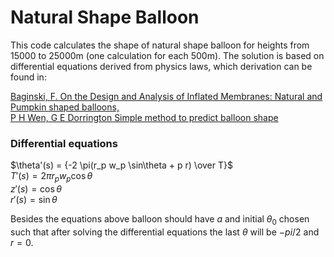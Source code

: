 # Natural Shape Balloon

This code calculates the shape of natural shape balloon for heights from 15000 to 25000m (one calculation for each 500m). The solution is based on differential equations derived from physics laws, which derivation can be found in:

[Baginski, F. On the Design and Analysis of Inflated Membranes: Natural and Pumpkin shaped balloons,](https://www.jstor.org/stable/4096199)\
[P H Wen, G E Dorrington Simple method to predict balloon shape](https://sci-hub.se/10.1243/09544100JAERO690)

### Differential equations
$\theta'(s) = {-2 \pi(r_p w_p \sin\theta + p r) \over T}$ \
$T'(s) = 2 \pi r_p w_p \cos\theta$ \
$z'(s) = \cos\theta$ \
$r'(s) = \sin\theta$ 

Besides the equations above balloon should have $a$ and initial $\theta_0$ chosen such that after solving the differential equations the last $\theta$ will be $-pi/2$ and $r = 0$.
